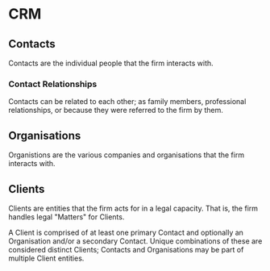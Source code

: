 # CRM

## Contacts

Contacts are the individual people that the firm interacts with.

### Contact Relationships

Contacts can be related to each other; as family members, professional relationships, or because they were referred to the firm by them.

## Organisations

Organistions are the various companies and organisations that the firm interacts with.

## Clients

Clients are entities that the firm acts for in a legal capacity. That is, the firm handles legal "Matters" for Clients.

A Client is comprised of at least one primary Contact and optionally an Organisation and/or a secondary Contact. Unique combinations of these are considered distinct Clients; Contacts and Organisations may be part of multiple Client entities.
